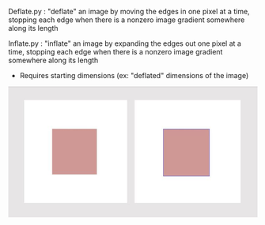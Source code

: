 Deflate.py : 
"deflate" an image by moving the edges in one pixel at a time, stopping each edge when there is a nonzero image gradient somewhere along its length 

Inflate.py :
"inflate" an image by expanding the edges out one pixel at a time, stopping each edge when there is a nonzero image gradient somewhere along its length 
- Requires starting dimensions (ex: "deflated" dimensions of the image) 

![Pink Square](square_pink_border.JPG?raw=true "Square Pink")
